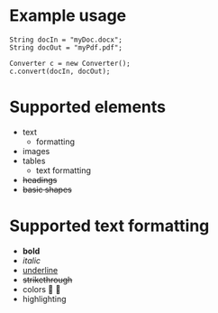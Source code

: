 # Example usage
   
    String docIn = "myDoc.docx";
    String docOut = "myPdf.pdf";
    
    Converter c = new Converter();
    c.convert(docIn, docOut);

# Supported elements
- text
  - formatting
- images
- tables
  - text formatting
- ~~headings~~
- ~~basic shapes~~

# Supported text formatting
- <strong>bold</strong>
- <em>italic</em>
- <ins>underline</ins>
- ~~strikethrough~~
- colors &#x1F534; &#x1F535;
- highlighting
